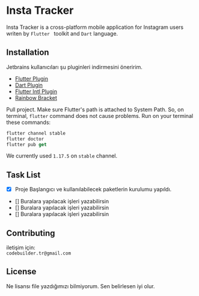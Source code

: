# Insta Tracker

Insta Tracker is a cross-platform mobile application for Instagram users writen by `Flutter ` toolkit and `Dart` language.

## Installation
Jetbrains kullanıcıları şu pluginleri indirmesini öneririm.

- [Flutter Plugin](https://plugins.jetbrains.com/plugin/9212-flutter/ )
- [Dart Plugin](https://plugins.jetbrains.com/plugin/6351-dart/ )
- [Flutter Intl Plugin](https://plugins.jetbrains.com/plugin/13666-flutter-intl/ )
- [Rainbow Bracket](https://plugins.jetbrains.com/plugin/10080-rainbow-brackets/ )


Pull project.  Make sure Flutter's path is attached to System Path. So, on terminal, `flutter` command does not cause problems. Run on your terminal these commands:
```dart
flutter channel stable
flutter doctor
flutter pub get
```

We currently used `1.17.5` on `stable` channel.


## Task List
- [x] Proje Başlangıcı ve kullanılabilecek paketlerin kurulumu yapıldı.
- [] Buralara yapılacak işleri yazabilirsin
- [] Buralara yapılacak işleri yazabilirsin
- [] Buralara yapılacak işleri yazabilirsin
## Contributing
iletişim için:  
`codebuilder.tr@gmail.com`

## License
Ne lisansı file yazdığımızı bilmiyorum. Sen belirlesen iyi olur.
